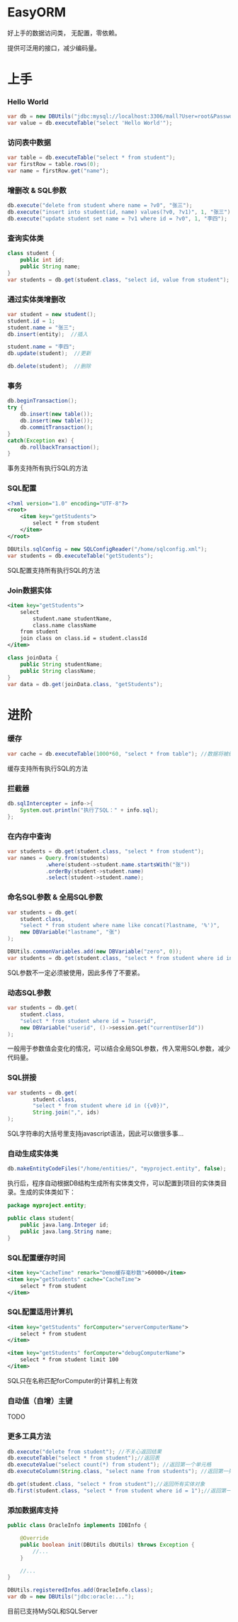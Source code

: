 # EasyORM
好上手的数据访问类， 无配置，零依赖。

提供可泛用的接口，减少编码量。

# 上手
### Hello World
```Java
var db = new DBUtils("jdbc:mysql://localhost:3306/mall?User=root&Password=root");
var value = db.executeTable("select 'Hello World'");
```

### 访问表中数据
```Java
var table = db.executeTable("select * from student");
var firstRow = table.rows(0);
var name = firstRow.get("name");
```

### 增删改 & SQL参数
```Java
db.execute("delete from student where name = ?v0", "张三");
db.execute("insert into student(id, name) values(?v0, ?v1)", 1, "张三");
db.execute("update student set name = ?v1 where id = ?v0", 1, "李四");
```

### 查询实体类
```Java
class student {
    public int id;
    public String name;
}
var students = db.get(student.class, "select id, value from student");
```

### 通过实体类增删改
```Java
var student = new student();
student.id = 1;
student.name = "张三";
db.insert(entity);  //插入

student.name = "李四";
db.update(student);  //更新

db.delete(student);  //删除
```

### 事务
```Java
db.beginTransaction();
try {
    db.insert(new table());
    db.insert(new table());
    db.commitTransaction();
}
catch(Exception ex) {
    db.rollbackTransaction();
}
```
事务支持所有执行SQL的方法

### SQL配置
```XML
<?xml version="1.0" encoding="UTF-8"?>
<root>
    <item key="getStudents"> 
        select * from student 
    </item>
</root>    
```

```Java
DBUtils.sqlConfig = new SQLConfigReader("/home/sqlconfig.xml");
var students = db.executeTable("getStudents");
```
SQL配置支持所有执行SQL的方法

### Join数据实体
```XML
<item key="getStudents">
	select
	    student.name studentName,
	    class.name className
	from student
	join class on class.id = student.classId 
</item>
```

```Java
class joinData {
    public String studentName;
    public String className;
}
var data = db.get(joinData.class, "getStudents");
```


# 进阶
### 缓存
```Java
var cache = db.executeTable(1000*60, "select * from table"); //数据将被缓存6000ms，在超时前再次执行SQL，将返回内存中的缓存数据。
```
缓存支持所有执行SQL的方法

### 拦截器
```Java
db.sqlIntercepter = info->{
    System.out.println("执行了SQL：" + info.sql);
};
```

### 在内存中查询
```Java
var students = db.get(student.class, "select * from student");
var names = Query.from(students)
            .where(student->student.name.startsWith("张"))
            .orderBy(student->student.name)
            .select(student->student.name);
```

### 命名SQL参数 & 全局SQL参数
```Java
var students = db.get(
    student.class,
    "select * from student where name like concat(?lastname, '%')", 
    new DBVariable("lastname", "张")
);

DBUtils.commonVariables.add(new DBVariable("zero", 0));
var students = db.get(student.class, "select * from student where id in (?zero, ?v0)", 1);
```
SQL参数不一定必须被使用，因此多传了不要紧。

### 动态SQL参数
```Java
var students = db.get(
    student.class, 
    "select * from student where id = ?userid",
    new DBVariable("userid", ()->session.get("currentUserId"))
);
```
一般用于参数值会变化的情况，可以结合全局SQL参数，传入常用SQL参数，减少代码量。

### SQL拼接
```Java
var students = db.get(
        student.class,
        "select * from student where id in ({v0})",
        String.join(",", ids)
);
```
SQL字符串的大括号里支持javascript语法，因此可以做很多事...

### 自动生成实体类
```Java
db.makeEntityCodeFiles("/home/entities/", "myproject.entity", false);
```
执行后，程序自动根据DB结构生成所有实体类文件，可以配置到项目的实体类目录。生成的实体类如下：
```Java
package myproject.entity;

public class student{
	public java.lang.Integer id;
	public java.lang.String name;
}
```

### SQL配置缓存时间
```XML
<item key="CacheTime" remark="Demo缓存毫秒数">60000</item>
<item key="getStudents" cache="CacheTime">
    select * from student
</item>
```

### SQL配置适用计算机
```XML
<item key="getStudents" forComputer="serverComputerName">
    select * from student
</item>

<item key="getStudents" forComputer="debugComputerName">
    select * from student limit 100
</item>
```
SQL只在名称匹配forComputer的计算机上有效

### 自动值（自增）主键
TODO

### 更多工具方法
```Java
db.execute("delete from student"); //不关心返回结果
db.executeTable("select * from student");//返回表
db.executeValue("select count(*) from student"); //返回第一个单元格
db.executeColumn(String.class, "select name from students"); //返回第一列

db.get(student.class, "select * from student");//返回所有实体对象
db.first(student.class, "select * from student where id = 1");//返回第一个实体对象
```

### 添加数据库支持
```Java
public class OracleInfo implements IDBInfo {

    @Override
    public boolean init(DBUtils dbUtils) throws Exception {
        //...
    } 

    //...
}
```

```Java
DBUtils.registeredInfos.add(OracleInfo.class);
var db = new DBUtils("jdbc:oracle:...");
```
目前已支持MySQL和SQLServer
